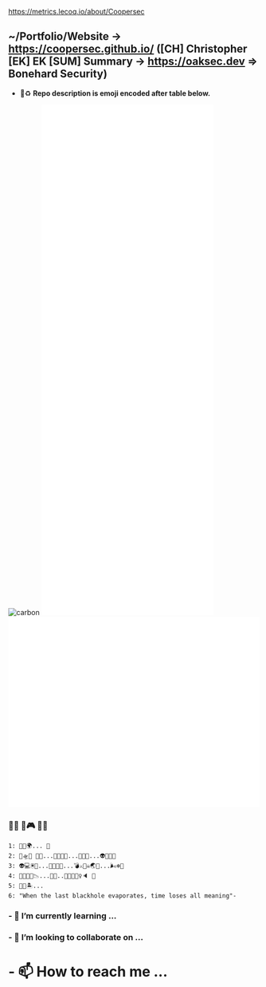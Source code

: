 https://metrics.lecoq.io/about/Coopersec
## ~/Portfolio/Website -> https://coopersec.github.io/ ([CH] Christopher [EK] EK [SUM] Summary -> https://oaksec.dev => Bonehard Security)
- 📢♻️ **Repo description is emoji encoded after table below.**

![carbon](https://github.com/coopersec/coopersec/blob/main/kod.png)
![Metrics](/github-metrics.svg)
![Metrics](/metrics.plugin.skyline.svg)

### 🔰🔰 🧩🎮 🔰🔰
```
1: 🏻🌪🌍... 🌌
2: 🌴🛸🍋 🍌🧁...🏰🔫👮🏼...👮🏼👻...👽👾👾🌄
3: 👽💻🖲💾...🤖🤖🤖😰...💣⚔️🏴‍☠️🌏🌙...🌬❄️🍃
4: 🐹🦥🦝🛑📉...🤖🚀..👨👩🙅🏻‍♀️🔈 🦴
5: 🌆🌋🏝...
6: "When the last blackhole evaporates, time loses all meaning"-

```

### - 🌱 I’m currently learning ...
### - 💞️ I’m looking to collaborate on ...
# - 📫 How to reach me ...

<!---
Bazhful/Bazhful is a ✨ special ✨ repository because its `README.md` (this file) appears on your GitHub profile.
You can click the Preview link to take a look at your changes.
--->

      
    

    
